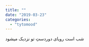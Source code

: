 ```yaml
---
title: ""
date: "2019-03-23"
categories: 
  - "tytomood"
---
```


شب است رویای دوردستِ تو نزدیک میشود
